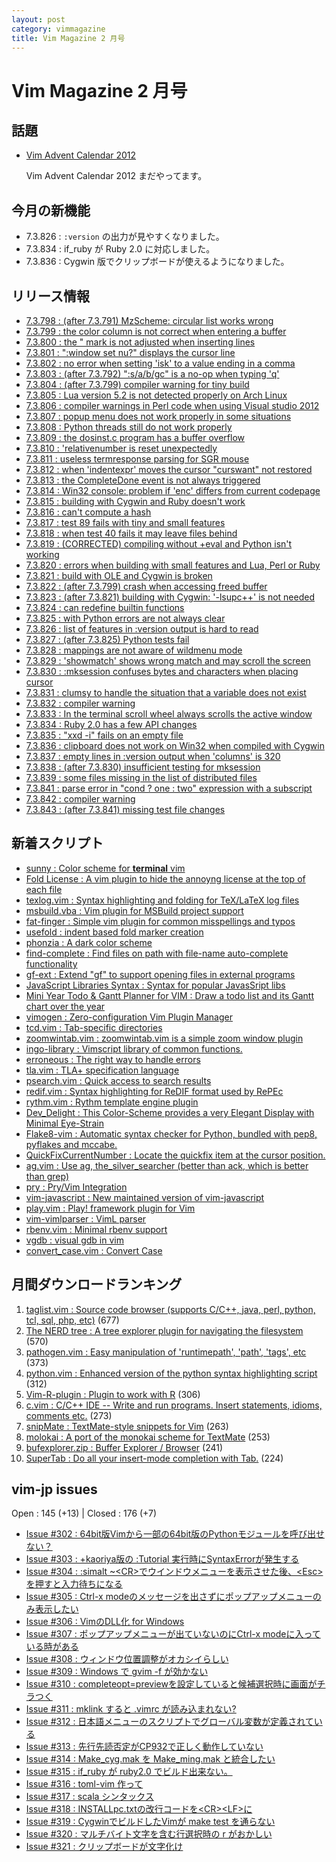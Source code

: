 ```yaml
---
layout: post
category: vimmagazine
title: Vim Magazine 2 月号
---
```


# Vim Magazine 2 月号

## 話題

- [Vim Advent Calendar 2012](http://atnd.org/events/33746)

  Vim Advent Calendar 2012 まだやってます。


## 今月の新機能

- 7.3.826 : `:version` の出力が見やすくなりました。
- 7.3.834 : if_ruby が Ruby 2.0 に対応しました。
- 7.3.836 : Cygwin 版でクリップボードが使えるようになりました。

## リリース情報

- [7.3.798 : (after 7.3.791) MzScheme: circular list works wrong](http://code.google.com/p/vim/source/detail?r=cdaa688e3dddc442c1d39780b6ac0b5ac98c253e)
- [7.3.799 : the color column is not correct when entering a buffer](http://code.google.com/p/vim/source/detail?r=5e9730de25e9b4fc2abe14b8d6b0968a9e59983a)
- [7.3.800 : the " mark is not adjusted when inserting lines](http://code.google.com/p/vim/source/detail?r=c0cc0e0620dd935956a472e5b23369d1d78f5fb9)
- [7.3.801 : ":window set nu?" displays the cursor line](http://code.google.com/p/vim/source/detail?r=48b54c590dc83b705f2e19f9aea1e9a69fe09720)
- [7.3.802 : no error when setting 'isk' to a value ending in a comma](http://code.google.com/p/vim/source/detail?r=cd5145d2408bb52217417af654f5664af269e19e)
- [7.3.803 : (after 7.3.792) ":s/a/b/gc" is a no-op when typing 'q'](http://code.google.com/p/vim/source/detail?r=77fa4dee43fcd1c0bacad9dc85b3deb39e0ba487)
- [7.3.804 : (after 7.3.799) compiler warning for tiny build](http://code.google.com/p/vim/source/detail?r=2eb4b9ed2d42312eff32e845336aab748f7fe311)
- [7.3.805 : Lua version 5.2 is not detected properly on Arch Linux](http://code.google.com/p/vim/source/detail?r=dc30c01f995623e65ee6651a46b12ff062df8860)
- [7.3.806 : compiler warnings in Perl code when using Visual studio 2012](http://code.google.com/p/vim/source/detail?r=f7e3f87ac9928df0079741258a3c6034ecc48806)
- [7.3.807 : popup menu does not work properly in some situations](http://code.google.com/p/vim/source/detail?r=1efc30385c417bb413f5199253edca2795f9da0e)
- [7.3.808 : Python threads still do not work properly](http://code.google.com/p/vim/source/detail?r=3b2a771abb39f670269b0ee9c4041bf02c2d5b84)
- [7.3.809 : the dosinst.c program has a buffer overflow](http://code.google.com/p/vim/source/detail?r=918d7df425afb77261428968ae646efb95b15224)
- [7.3.810 : 'relativenumber is reset unexpectedly](http://code.google.com/p/vim/source/detail?r=8904ccd5ee85ff326a05530c02cc90e1260f768a)
- [7.3.811 : useless termresponse parsing for SGR mouse](http://code.google.com/p/vim/source/detail?r=ad21448af931b3923d9b76e4efdcf0e966c9d199)
- [7.3.812 : when 'indentexpr' moves the cursor "curswant" not restored](http://code.google.com/p/vim/source/detail?r=4584e59860b8db6fc5870f0b8f0425f540ea90a7)
- [7.3.813 : the CompleteDone event is not always triggered](http://code.google.com/p/vim/source/detail?r=4e6e012af15028dde0f55bd9bc676bbb14e481ff)
- [7.3.814 : Win32 console: problem if 'enc' differs from current codepage](http://code.google.com/p/vim/source/detail?r=d5b1d6177b374bbecfbd5c75fbce28e148eeecea)
- [7.3.815 : building with Cygwin and Ruby doesn't work](http://code.google.com/p/vim/source/detail?r=448a6e7cf32e14a4adcbc4066743e2f058f7e1c0)
- [7.3.816 : can't compute a hash](http://code.google.com/p/vim/source/detail?r=2b340e5c5baaf66015f3367208d9bf22ce1dfc8e)
- [7.3.817 : test 89 fails with tiny and small features](http://code.google.com/p/vim/source/detail?r=01fa9313d4b560997234b94b2408e6bf64808afc)
- [7.3.818 : when test 40 fails it may leave files behind](http://code.google.com/p/vim/source/detail?r=ad7b6062a7f4041b736d45c5f045671d60eb782f)
- [7.3.819 : (CORRECTED) compiling without +eval and Python isn't working](http://code.google.com/p/vim/source/detail?r=36fd800b8c6c527c75bfe285d0ed0c3bc1cf45f7)
- [7.3.820 : errors when building with small features and Lua, Perl or Ruby](http://code.google.com/p/vim/source/detail?r=688da4d486a019afa3565ffc553af6ee1a4e67d8)
- [7.3.821 : build with OLE and Cygwin is broken](http://code.google.com/p/vim/source/detail?r=4936ee89b4bcfaa33f74114bd07f20af382af14d)
- [7.3.822 : (after 7.3.799) crash when accessing freed buffer](http://code.google.com/p/vim/source/detail?r=2f7883063b19039840a4a73fa227f6f42b9e3281)
- [7.3.823 : (after 7.3.821) building with Cygwin: '-lsupc++' is not needed](http://code.google.com/p/vim/source/detail?r=db401e5e4c5d868b7848486c84521f047dc04b01)
- [7.3.824 : can redefine builtin functions](http://code.google.com/p/vim/source/detail?r=f5ef9b9c18cd9345eca783fb0c6d4ed50e215cb8)
- [7.3.825 : with Python errors are not always clear](http://code.google.com/p/vim/source/detail?r=6b1f3fc893cdb6d0a4fff5997cc8ff083940e727)
- [7.3.826 : list of features in :version output is hard to read](http://code.google.com/p/vim/source/detail?r=646cb6b6ff2372c26cb9dc9ef1a0f8d562204950)
- [7.3.827 : (after 7.3.825) Python tests fail](http://code.google.com/p/vim/source/detail?r=5e17a12a3b1438a7ce044db02d9916ef36e404a9)
- [7.3.828 : mappings are not aware of wildmenu mode](http://code.google.com/p/vim/source/detail?r=13170a796134824375a42e77af4ff012ceed2b5a)
- [7.3.829 : 'showmatch' shows wrong match and may scroll the screen](http://code.google.com/p/vim/source/detail?r=7728d626ae038dedbf3347508238ef3ab4216a9e)
- [7.3.830 : :mksession confuses bytes and characters when placing cursor](http://code.google.com/p/vim/source/detail?r=454d35a4339251adf125de78a8a98d99105533eb)
- [7.3.831 : clumsy to handle the situation that a variable does not exist](http://code.google.com/p/vim/source/detail?r=cb185366f5c84852a7221ed6d9b274a7239ad06d)
- [7.3.832 : compiler warning](http://code.google.com/p/vim/source/detail?r=670e576a58d19c2033877d26b4338873d8a7db12)
- [7.3.833 : In the terminal scroll wheel always scrolls the active window](http://code.google.com/p/vim/source/detail?r=b971097606032c6fceb961fd559121d5bd74a260)
- [7.3.834 : Ruby 2.0 has a few API changes](http://code.google.com/p/vim/source/detail?r=3ac9d7d8274e669d10178c4d95eac55080ee0ea5)
- [7.3.835 : "xxd -i" fails on an empty file](http://code.google.com/p/vim/source/detail?r=d356b5ce84ceac41b036136807ebe887208fb6f0)
- [7.3.836 : clipboard does not work on Win32 when compiled with Cygwin](http://code.google.com/p/vim/source/detail?r=ff193256398a81a520b44c67d661eee36c64ee95)
- [7.3.837 : empty lines in :version output when 'columns' is 320](http://code.google.com/p/vim/source/detail?r=14698f63de8db5b034939aa66b7076ab76bcd529)
- [7.3.838 : (after 7.3.830) insufficient testing for mksession](http://code.google.com/p/vim/source/detail?r=1c819b05529cbbc39982513271499e0217382124)
- [7.3.839 : some files missing in the list of distributed files](http://code.google.com/p/vim/source/detail?r=2030aca407edf6c865114f459bf2d5d79adea390)
- [7.3.841 : parse error in "cond ? one : two" expression with a subscript](http://code.google.com/p/vim/source/detail?r=b40e6a47ee53789e91b57c04d9ee7328fa9237d5)
- [7.3.842 : compiler warning](http://code.google.com/p/vim/source/detail?r=78321dcaa8e263cdf408f7880530b7aea7401a49)
- [7.3.843 : (after 7.3.841) missing test file changes](http://code.google.com/p/vim/source/detail?r=f4960ddda07ce46a098d9106ac1b22fd0f6d0f0a)

## 新着スクリプト

- [sunny : Color scheme for __terminal__ vim](http://www.vim.org/scripts/script.php?script_id=4419)
- [Fold License : A vim plugin to hide the annoyng license at the top of each file](http://www.vim.org/scripts/script.php?script_id=4420)
- [texlog.vim : Syntax highlighting and folding for TeX/LaTeX log files](http://www.vim.org/scripts/script.php?script_id=4421)
- [msbuild.vba : Vim plugin for MSBuild project support](http://www.vim.org/scripts/script.php?script_id=4422)
- [fat-finger : Simple vim plugin for common misspellings and typos](http://www.vim.org/scripts/script.php?script_id=4423)
- [usefold : indent based fold marker creation](http://www.vim.org/scripts/script.php?script_id=4424)
- [phonzia : A dark color scheme](http://www.vim.org/scripts/script.php?script_id=4425)
- [find-complete : Find files on path with file-name auto-complete functionality](http://www.vim.org/scripts/script.php?script_id=4426)
- [gf-ext : Extend "gf" to support opening files in external programs](http://www.vim.org/scripts/script.php?script_id=4427)
- [JavaScript Libraries Syntax : Syntax for popular JavasSript libs](http://www.vim.org/scripts/script.php?script_id=4428)
- [ Mini Year Todo & Gantt Planner for VIM  : Draw a todo list and its Gantt chart over the year ](http://www.vim.org/scripts/script.php?script_id=4429)
- [vimogen : Zero-configuration Vim Plugin Manager](http://www.vim.org/scripts/script.php?script_id=4430)
- [tcd.vim : Tab-specific directories](http://www.vim.org/scripts/script.php?script_id=4431)
- [zoomwintab.vim : zoomwintab.vim is a simple zoom window plugin](http://www.vim.org/scripts/script.php?script_id=4432)
- [ingo-library : Vimscript library of common functions.](http://www.vim.org/scripts/script.php?script_id=4433)
- [erroneous : The right way to handle errors](http://www.vim.org/scripts/script.php?script_id=4434)
- [tla.vim : TLA+ specification language](http://www.vim.org/scripts/script.php?script_id=4435)
- [psearch.vim : Quick access to search results](http://www.vim.org/scripts/script.php?script_id=4436)
- [redif.vim : Syntax highlighting for ReDIF format used by RePEc](http://www.vim.org/scripts/script.php?script_id=4437)
- [rythm.vim : Rythm template engine plugin](http://www.vim.org/scripts/script.php?script_id=4438)
- [Dev_Delight : This Color-Scheme provides a very Elegant Display with Minimal Eye-Strain](http://www.vim.org/scripts/script.php?script_id=4439)
- [Flake8-vim : Automatic syntax checker for Python, bundled with pep8, pyflakes and mccabe.](http://www.vim.org/scripts/script.php?script_id=4440)
- [QuickFixCurrentNumber : Locate the quickfix item at the cursor position.](http://www.vim.org/scripts/script.php?script_id=4449)
- [ag.vim : Use ag, the_silver_searcher (better than ack, which is better than grep)](http://www.vim.org/scripts/script.php?script_id=4450)
- [pry : Pry/Vim Integration](http://www.vim.org/scripts/script.php?script_id=4451)
- [vim-javascript : New maintained version of vim-javascript](http://www.vim.org/scripts/script.php?script_id=4452)
- [play.vim : Play! framework plugin for Vim](http://www.vim.org/scripts/script.php?script_id=4453)
- [vim-vimlparser : VimL parser](http://www.vim.org/scripts/script.php?script_id=4454)
- [rbenv.vim : Minimal rbenv support](http://www.vim.org/scripts/script.php?script_id=4455)
- [vgdb : visual gdb in vim](http://www.vim.org/scripts/script.php?script_id=4456)
- [convert_case.vim : Convert Case ](http://www.vim.org/scripts/script.php?script_id=4457)

## 月間ダウンロードランキング

1. [taglist.vim : Source code browser (supports C/C++, java, perl, python, tcl, sql, php, etc)](http://www.vim.org/scripts/script.php?script_id=273) (677)
2. [The NERD tree : A tree explorer plugin for navigating the filesystem](http://www.vim.org/scripts/script.php?script_id=1658) (570)
3. [pathogen.vim : Easy manipulation of 'runtimepath', 'path', 'tags', etc](http://www.vim.org/scripts/script.php?script_id=2332) (373)
4. [python.vim : Enhanced version of the python syntax highlighting script](http://www.vim.org/scripts/script.php?script_id=790) (312)
5. [Vim-R-plugin : Plugin to work with R](http://www.vim.org/scripts/script.php?script_id=2628) (306)
6. [c.vim : C/C++ IDE --  Write and run programs. Insert statements, idioms, comments etc.](http://www.vim.org/scripts/script.php?script_id=213) (273)
7. [snipMate : TextMate-style snippets for Vim](http://www.vim.org/scripts/script.php?script_id=2540) (263)
8. [molokai : A port of the monokai scheme for TextMate](http://www.vim.org/scripts/script.php?script_id=2340) (253)
9. [bufexplorer.zip : Buffer Explorer / Browser](http://www.vim.org/scripts/script.php?script_id=42) (241)
10. [SuperTab : Do all your insert-mode completion with Tab.](http://www.vim.org/scripts/script.php?script_id=1643) (224)

## vim-jp issues

Open : 145 (+13) | Closed : 176 (+7)

- [Issue #302 : 64bit版Vimから一部の64bit版のPythonモジュールを呼び出せない？](https://github.com/vim-jp/issues/issues/302)
- [Issue #303 : +kaoriya版の :Tutorial 実行時にSyntaxErrorが発生する](https://github.com/vim-jp/issues/issues/303)
- [Issue #304 : :simalt ~\<CR>でウインドウメニューを表示させた後、\<Esc>を押すと入力待ちになる](https://github.com/vim-jp/issues/issues/304)
- [Issue #305 : Ctrl-x modeのメッセージを出さずにポップアップメニューのみ表示したい](https://github.com/vim-jp/issues/issues/305)
- [Issue #306 : VimのDLL化 for Windows](https://github.com/vim-jp/issues/issues/306)
- [Issue #307 : ポップアップメニューが出ていないのにCtrl-x modeに入っている時がある](https://github.com/vim-jp/issues/issues/307)
- [Issue #308 : ウィンドウ位置調整がオカシイらしい](https://github.com/vim-jp/issues/issues/308)
- [Issue #309 : Windows で gvim -f が効かない](https://github.com/vim-jp/issues/issues/309)
- [Issue #310 : completeopt=previewを設定していると候補選択時に画面がチラつく](https://github.com/vim-jp/issues/issues/310)
- [Issue #311 : mklink すると .vimrc が読み込まれない?](https://github.com/vim-jp/issues/issues/311)
- [Issue #312 : 日本語メニューのスクリプトでグローバル変数が定義されている](https://github.com/vim-jp/issues/issues/312)
- [Issue #313 : 先行先読否定がCP932で正しく動作していない](https://github.com/vim-jp/issues/issues/313)
- [Issue #314 : Make_cyg.mak を Make_ming.mak と統合したい](https://github.com/vim-jp/issues/issues/314)
- [Issue #315 : if_ruby が ruby2.0 でビルド出来ない。](https://github.com/vim-jp/issues/issues/315)
- [Issue #316 : toml-vim 作って](https://github.com/vim-jp/issues/issues/316)
- [Issue #317 : scala シンタックス](https://github.com/vim-jp/issues/issues/317)
- [Issue #318 : INSTALLpc.txtの改行コードを\<CR>\<LF>に](https://github.com/vim-jp/issues/issues/318)
- [Issue #319 : CygwinでビルドしたVimが make test を通らない](https://github.com/vim-jp/issues/issues/319)
- [Issue #320 : マルチバイト文字を含む行選択時の r がおかしい](https://github.com/vim-jp/issues/issues/320)
- [Issue #321 : クリップボードが文字化け](https://github.com/vim-jp/issues/issues/321)

